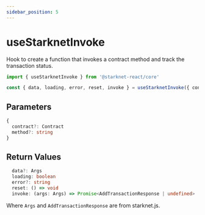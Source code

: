 ```yaml
---
sidebar_position: 5
---
```


# useStarknetInvoke

Hook to create a function that invokes a contract method and track the transaction status.

```typescript
import { useStarknetInvoke } from '@starknet-react/core'

const { data, loading, error, reset, invoke } = useStarknetInvoke({ contract, method })
```

## Parameters

```typescript
{
  contract?: Contract
  method?: string
}
```

## Return Values

```typescript
  data?: Args
  loading: boolean
  error?: string
  reset: () => void
  invoke: (args: Args) => Promise<AddTransactionResponse | undefined>
```

Where `Args` and `AddTransactionResponse` are from starknet.js.
